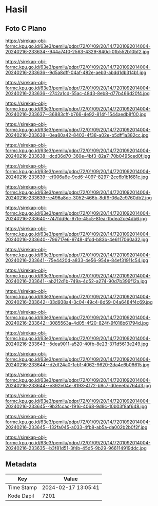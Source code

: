 # Hasil

## Foto C Plano

https://sirekap-obj-formc.kpu.go.id/63e3/pemilu/pdpr/72/01/09/20/14/7201092014004-20240216-233634--944a74f0-2563-4329-840d-0fb552b10bf2.jpg

https://sirekap-obj-formc.kpu.go.id/63e3/pemilu/pdpr/72/01/09/20/14/7201092014004-20240216-233636--9d5a8dff-04af-482e-aeb3-abdd1db314b1.jpg

https://sirekap-obj-formc.kpu.go.id/63e3/pemilu/pdpr/72/01/09/20/14/7201092014004-20240216-233636--2742a1cd-55ac-48d3-8eb8-d77b466d20f4.jpg

https://sirekap-obj-formc.kpu.go.id/63e3/pemilu/pdpr/72/01/09/20/14/7201092014004-20240216-233637--36883cff-b766-4e92-814f-1544aedb8f00.jpg

https://sirekap-obj-formc.kpu.go.id/63e3/pemilu/pdpr/72/01/09/20/14/7201092014004-20240216-233638--0ea80a42-8403-4f38-a02e-b5dff1a382cc.jpg

https://sirekap-obj-formc.kpu.go.id/63e3/pemilu/pdpr/72/01/09/20/14/7201092014004-20240216-233638--dcd36d70-360e-4bf3-82a7-70b0495ced0f.jpg

https://sirekap-obj-formc.kpu.go.id/63e3/pemilu/pdpr/72/01/09/20/14/7201092014004-20240216-233639--cf006a6e-9cd6-4097-8297-2cc6b1b1681c.jpg

https://sirekap-obj-formc.kpu.go.id/63e3/pemilu/pdpr/72/01/09/20/14/7201092014004-20240216-233639--e496a8dc-3052-466b-8df9-06a2c9760db2.jpg

https://sirekap-obj-formc.kpu.go.id/63e3/pemilu/pdpr/72/01/09/20/14/7201092014004-20240216-233640--747fdd9c-97fe-45c5-8fea-1bdea2ce4db6.jpg

https://sirekap-obj-formc.kpu.go.id/63e3/pemilu/pdpr/72/01/09/20/14/7201092014004-20240216-233640--796717e6-9748-4fcd-b83b-4e6117060a32.jpg

https://sirekap-obj-formc.kpu.go.id/63e3/pemilu/pdpr/72/01/09/20/14/7201092014004-20240216-233641--75e4420d-a833-4e56-954e-84ef31911c54.jpg

https://sirekap-obj-formc.kpu.go.id/63e3/pemilu/pdpr/72/01/09/20/14/7201092014004-20240216-233641--ab212d1b-749a-4d52-a274-90d7b399f12a.jpg

https://sirekap-obj-formc.kpu.go.id/63e3/pemilu/pdpr/72/01/09/20/14/7201092014004-20240216-233642--33d938a4-3c04-49c4-8d59-04a6484f4c69.jpg

https://sirekap-obj-formc.kpu.go.id/63e3/pemilu/pdpr/72/01/09/20/14/7201092014004-20240216-233642--3085563a-4d05-4f20-824f-9f016b61794d.jpg

https://sirekap-obj-formc.kpu.go.id/63e3/pemilu/pdpr/72/01/09/20/14/7201092014004-20240216-233643--5dea9011-a520-40fb-8e23-371d5613e249.jpg

https://sirekap-obj-formc.kpu.go.id/63e3/pemilu/pdpr/72/01/09/20/14/7201092014004-20240216-233644--d2df24a0-1cb1-4062-9620-2da4e6b06615.jpg

https://sirekap-obj-formc.kpu.go.id/63e3/pemilu/pdpr/72/01/09/20/14/7201092014004-20240216-233644--e392e04e-8193-4172-b9c7-d0eee0d764d3.jpg

https://sirekap-obj-formc.kpu.go.id/63e3/pemilu/pdpr/72/01/09/20/14/7201092014004-20240216-233645--9b3fccac-1916-4068-9d9c-10b03f8af648.jpg

https://sirekap-obj-formc.kpu.go.id/63e3/pemilu/pdpr/72/01/09/20/14/7201092014004-20240216-233645--132fa045-a033-4fb8-ab5a-da002b2b0f2f.jpg

https://sirekap-obj-formc.kpu.go.id/63e3/pemilu/pdpr/72/01/09/20/14/7201092014004-20240216-233635--b3f81d51-3f4b-45d5-9b29-966114919ddc.jpg


## Metadata

| Key        | Value               |
| ---------- | ------------------- |
| Time Stamp | 2024-02-17 13:05:41 |
| Kode Dapil | 7201                |



